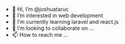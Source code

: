 - 👋 Hi, I’m @joshuataruc
- 👀 I’m interested in web development
- 🌱 I’m currently learning laravel and react.js
- 💞️ I’m looking to collaborate on ...
- 📫 How to reach me ...

<!---
joshuataruc/joshuataruc is a ✨ special ✨ repository because its `README.md` (this file) appears on your GitHub profile.
You can click the Preview link to take a look at your changes.
--->

